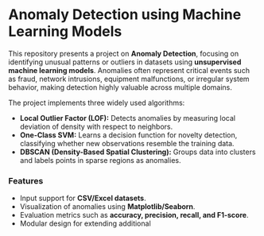 # Anomaly Detection using Machine Learning Models

This repository presents a project on **Anomaly Detection**, focusing on identifying unusual patterns or outliers in datasets using **unsupervised machine learning models**. Anomalies often represent critical events such as fraud, network intrusions, equipment malfunctions, or irregular system behavior, making detection highly valuable across multiple domains.

The project implements three widely used algorithms:

* **Local Outlier Factor (LOF):** Detects anomalies by measuring local deviation of density with respect to neighbors.
* **One-Class SVM:** Learns a decision function for novelty detection, classifying whether new observations resemble the training data.
* **DBSCAN (Density-Based Spatial Clustering):** Groups data into clusters and labels points in sparse regions as anomalies.

### Features

* Input support for **CSV/Excel datasets**.
* Visualization of anomalies using **Matplotlib/Seaborn**.
* Evaluation metrics such as **accuracy, precision, recall, and F1-score**.
* Modular design for extending additional

